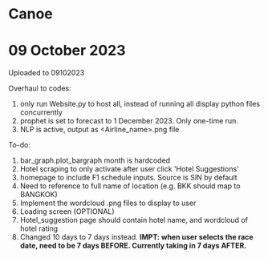 # Canoe
<h1>09 October 2023</h1>
Uploaded to 09102023

Overhaul to codes:
  1. only run Website.py to host all, instead of running all display python files concurrently
  2. prophet is set to forecast to 1 December 2023. Only one-time run.
  3. NLP is active, output as <Airline_name>.png file



To-do:
  1. bar_graph.plot_bargraph month is hardcoded
  2. Hotel scraping to only activate after user click 'Hotel Suggestions'
  3. homepage to include F1 schedule inputs. Source is SIN by default
  4. Need to reference to full name of location (e.g. BKK should map to BANGKOK)
  5. Implement the wordcloud .png files to display to user
  6. Loading screen (OPTIONAL)
  7. Hotel_suggestion page should contain hotel name, and wordcloud of hotel rating
  8. Changed 10 days to 7 days instead. <b>IMPT: when user selects the race date, need to be 7 days BEFORE. Currently taking in 7 days AFTER.</b>




